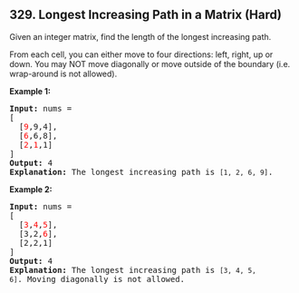 <!--|This file generated by command(leetcode description); DO NOT EDIT.    |-->
<!--+----------------------------------------------------------------------+-->
<!--|@author    Openset <openset.wang@gmail.com>                           |-->
<!--|@link      https://github.com/openset                                 |-->
<!--|@home      https://github.com/openset/leetcode                        |-->
<!--+----------------------------------------------------------------------+-->

## 329. Longest Increasing Path in a Matrix (Hard)

<p>Given an integer matrix, find the length of the longest increasing path.</p>

<p>From each cell, you can either move to four directions: left, right, up or down. You may NOT move diagonally or move outside of the boundary (i.e. wrap-around is not allowed).</p>

<p><b>Example 1:</b></p>

<pre>
<strong>Input: </strong>nums = 
[
  [<font color="red">9</font>,9,4],
  [<font color="red">6</font>,6,8],
  [<font color="red">2</font>,<font color="red">1</font>,1]
] 
<strong>Output:</strong> 4 
<strong>Explanation:</strong> The longest increasing path is <code>[1, 2, 6, 9]</code>.
</pre>

<p><b>Example 2:</b></p>

<pre>
<strong>Input:</strong> nums = 
[
  [<font color="red">3</font>,<font color="red">4</font>,<font color="red">5</font>],
  [3,2,<font color="red">6</font>],
  [2,2,1]
] 
<strong>Output: </strong>4 
<strong>Explanation: </strong>The longest increasing path is <code>[3, 4, 5, 6]</code>. Moving diagonally is not allowed.
</pre>